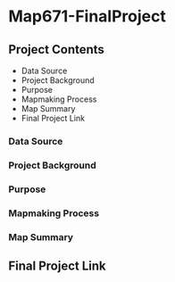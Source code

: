 # Map671-FinalProject
## Project Contents
- Data Source
- Project Background
- Purpose
- Mapmaking Process
- Map Summary
- Final Project Link
### Data Source  
### Project Background 
### Purpose 
### Mapmaking Process
### Map Summary 
## Final Project Link
